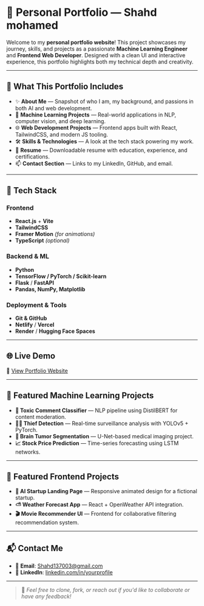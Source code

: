 # 💼 Personal Portfolio — Shahd mohamed

Welcome to my **personal portfolio website**! This project showcases my journey, skills, and projects as a passionate **Machine Learning Engineer** and **Frontend Web Developer**. Designed with a clean UI and interactive experience, this portfolio highlights both my technical depth and creativity.

---

## 🚀 What This Portfolio Includes

- ✨ **About Me** — Snapshot of who I am, my background, and passions in both AI and web development.
- 🧠 **Machine Learning Projects** — Real-world applications in NLP, computer vision, and deep learning.
- 🌐 **Web Development Projects** — Frontend apps built with React, TailwindCSS, and modern JS tooling.
- 🛠️ **Skills & Technologies** — A look at the tech stack powering my work.
- 📄 **Resume** — Downloadable resume with education, experience, and certifications.
- 📫 **Contact Section** — Links to my LinkedIn, GitHub, and email.

---

## 🧰 Tech Stack

### Frontend
- **React.js** + **Vite**
- **TailwindCSS**
- **Framer Motion** *(for animations)*
- **TypeScript** *(optional)*

### Backend & ML
- **Python**
- **TensorFlow / PyTorch / Scikit-learn**
- **Flask** / **FastAPI**
- **Pandas, NumPy, Matplotlib**

### Deployment & Tools
- **Git & GitHub**
- **Netlify** / **Vercel**
- **Render** / **Hugging Face Spaces**


---

## 🌐 Live Demo

🔗 [View Portfolio Website]([https://your-portfolio-url.com](https://shahed137003.github.io/personal-portfolio/))

---

## 🧠 Featured Machine Learning Projects

- **🧹 Toxic Comment Classifier** — NLP pipeline using DistilBERT for content moderation.
- **🕵️‍♀️ Thief Detection** — Real-time surveillance analysis with YOLOv5 + PyTorch.
- **🧠 Brain Tumor Segmentation** — U-Net-based medical imaging project.
- **📈 Stock Price Prediction** — Time-series forecasting using LSTM networks.

---

## 🎨 Featured Frontend Projects

- **🚀 AI Startup Landing Page** — Responsive animated design for a fictional startup.
- **⛅ Weather Forecast App** — React + OpenWeather API integration.
- **🎬 Movie Recommender UI** — Frontend for collaborative filtering recommendation system.

---

## 📬 Contact Me

- 📧 **Email**: Shahd137003@gmail.com 
- 💼 **LinkedIn**: [linkedin.com/in/yourprofile]([https://linkedin.com/in/yourprofile](https://www.linkedin.com/in/shahd-mohamed-2ab8bb315))  


---

> 🔖 _Feel free to clone, fork, or reach out if you'd like to collaborate or have any feedback!_
